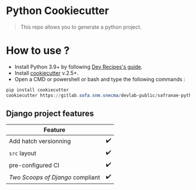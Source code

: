 # Python Cookiecutter

> This repo allows you to generate a python project.

# How to use ?

* Install Python 3.9+ by following [Dev Recipes's guide](https://dev-recipes-dev.snm.snecma/how-to-guides/python/install_python_with_devkit/).
* Install [cookiecutter](https://cookiecutter.readthedocs.io/en/stable/) v.2.5+.
* Open a CMD or powershell or bash and type the following commands :
```powershell
pip install cookiecutter
cookiecutter https://gitlab.sofa.snm.snecma/devlab-public/safranae-python-cookiecutter.git
```

## Django project features

| Feature                          |    |
|----------------------------------|----|
| Add hatch versionning            | ✔️ |
| `src` layout                     | ✔️ |
| pre-configured CI                | ✔️ |
| _Two Scoops of Django_ compliant | ✔️ |
